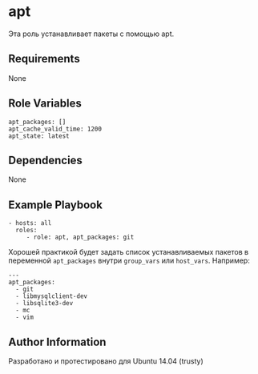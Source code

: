apt
=========
Эта роль устанавливает пакеты с помощью apt.

Requirements
------------
None

Role Variables
--------------

```
apt_packages: []
apt_cache_valid_time: 1200
apt_state: latest
```

Dependencies
------------
None

Example Playbook
----------------
```
- hosts: all
  roles:
     - role: apt, apt_packages: git
```

Хорошей практикой будет задать список устанавливаемых пакетов в переменной `apt_packages` внутри `group_vars` или `host_vars`. Например:

```
---
apt_packages:
  - git
  - libmysqlclient-dev
  - libsqlite3-dev
  - mc
  - vim
```

Author Information
------------------
Разработано и протестировано для Ubuntu 14.04 (trusty)
